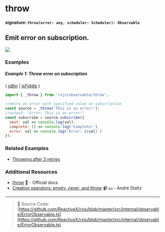 # throw

#### signature: `throw(error: any, scheduler: Scheduler): Observable`

## Emit error on subscription.

<a href="https://ultimateangular.com/?ref=76683_kee7y7vk"><img src="https://ultimateangular.com/assets/img/banners/ua-leader.svg"></a>

### Examples

##### Example 1: Throw error on subscription

( [jsBin](http://jsbin.com/punubequju/1/edit?js,console) |
[jsFiddle](https://jsfiddle.net/btroncone/mks82xqz/) )

```js
import { _throw } from 'rxjs/observable/throw';

//emits an error with specified value on subscription
const source = _throw('This is an error!');
//output: 'Error: This is an error!'
const subscribe = source.subscribe({
  next: val => console.log(val),
  complete: () => console.log('Complete!'),
  error: val => console.log(`Error: ${val}`)
});
```

### Related Examples

* [Throwing after 3 retries](../error_handling/retrywhen.md)

### Additional Resources

* [throw](http://reactivex.io/rxjs/class/es6/Observable.js~Observable.html#static-method-throw)
  :newspaper: - Official docs
* [Creation operators: empty, never, and throw](https://egghead.io/lessons/rxjs-creation-operators-empty-never-throw?course=rxjs-beyond-the-basics-creating-observables-from-scratch)
  :video_camera: :dollar: - André Staltz

---

> :file_folder: Source Code:
> [https://github.com/ReactiveX/rxjs/blob/master/src/internal/observable/ErrorObservable.ts](https://github.com/ReactiveX/rxjs/blob/master/src/internal/observable/ErrorObservable.ts)
